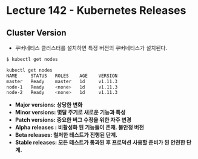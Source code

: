 # Lecture 142  - Kubernetes Releases

## Cluster Version

- 쿠버네티스 클러스터를 설치하면 특정 버전의 쿠버네티스가 설치된다.

```bash
$ kubectl get nodes

kubectl get nodes
NAME     STATUS   ROLES    AGE    VERSION
master   Ready    master   1d     v1.11.3
node-1   Ready    <none>   1d     v1.11.3
node-2   Ready    <none>   1d     v1.11.3
```

- **Major versions: 상당한 변화**
- **Minor versions:  몇달 주기로 새로운 기능과 특성**
- **Patch versions: 중요한 버그 수정을 위한 자주 변경**
- **Alpha releases : 비활성화 된 기능들이 존재. 불안정 버전**
- **Beta releases: 철저한 테스트가 진행된 단계.**
- **Stable releases: 모든 테스트가 통과된 후 프로덕션 사용할 준비가 된 안전한 단계.**